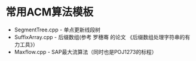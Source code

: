 # 常用ACM算法模板

* SegmentTree.cpp - 单点更新线段树
* SuffixArray.cpp - 后缀数组(参考 罗穗骞 的论文 《后缀数组处理字符串的有力工具》）
* Maxflow.cpp - SAP最大流算法（同时也是POJ1273的标程）